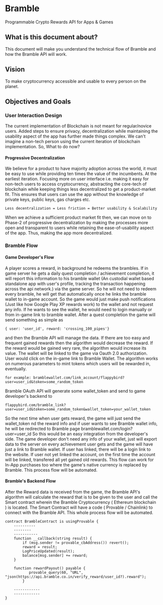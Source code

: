 # Bramble
Programmable Crypto Rewards API for Apps & Games

## What is this document about?

This document will make you understand the technical flow of Bramble and how the Bramble API will work.

## Vision

To make cryptocurrency accessible and usable to every person on the planet.

## Objectives and Goals

### User Interaction Design

The current implementation of Blockchain is not meant for regular/novice users. Added steps to ensure privacy, decentralization while maintaining the usability aspect of the app has further made things complex. We can't imagine a non-tech person using the current iteration of blockchain implementation. So, What to do now?

#### Progressive Decentralization

We believe for a product to have majority adoption across the world, it must be easy to use while providing ten times the value of the incumbents. At the earliest iteration. Focusing more on user interface i.e. making it easy for non-tech users to access cryptocurrency, abstracting the core-tech of blockchain while keeping things less decentralized to get a product-market fit. This ensures that users can use the app without the knowledge of private keys, public keys, gas charges etc.
````
Less decentralization = Less friction = Better usability & Scalability
````
When we achieve a sufficient product market fit then, we can move on to Phase-2 of progressive decentralization by making the processes more open and transparent to users while retaining the ease-of-usability aspect of the app. Thus, making the app more decentralized.

### Bramble Flow

#### Game Developer's Flow
A player scores a reward, in background he redeems the brambles. If in game server he gets a daily quest completion / achievement completion, it will report this information to his bramble wallet (An custodial wallet based standalone app with user's profile, tracking the transaction happening across the api network.) via the game server. So he will not need to redeem every bramble, he will get that automatically once he links the bramble wallet to in-game account. So the game would just make push notifications (Just like how Google Play XP rewards work) to the wallet and not request any info. If he wants to see the wallet, he would need to login manually or from in-game link to bramble wallet. After a quest completion the game will send something as simple as 
````
{ user: 'user_id', reward: 'crossing_100_pipes'} 
````
and then the Bramble API will manage the data. If there are too easy and frequent gained rewards then the algorithm would decrease the reward. If the reward would be gained very rare, the algorithm would increase its value. The wallet will be linked to the game via Oauth 2.0 authorization. User would click on the in-game link to Bramble Wallet. The algorithm works on numerous parameters to mint tokens which users will be rewarded in, eventually.

````
for example: bramblewallet.com/link_account/flappybird?user=user_id&token=some_random_token
````
Bramble OAuth API will generate some wallet_token and send to game developer's backend to
````
flappybird.com/bramble_link?user=user_id&token=some_random_token&wallet_token=your_wallet_token
````
So the next time when user gets reward, the game will just send the wallet_token nd the reward info and if user wants to see Bramble wallet info, he will be redirected to Bramble page bramblewallet.com/login?user=user_id
So this would be an easy integration from the developer's side. The game developer don't need any info of your wallet, just will export data to the server on every achievement user gets and the game will have just a link to Bramble wallet. If user has linked, there will be a login link to the website. If user not yet linked the account, on the first time the account will be linked, transfered all yet gained old rewards. This flow can work for In-App purchases too where the game's native currency is replaced by Bramble. This process flow will be automated.


#### Bramble's Backend Flow
After the Reward data is received from the game, the Bramble API's algorithm will calculate the reward that is to be given to the user and call the Smart contract wherein the Bramble Cryptocurrency ( Ethereum blockchain ) is located. The Smart Contract will have a code ( Provable / Chainlink) to connect with the Bramble API. This whole process flow will be automated.

```
contract BrambleContract is usingProvable {
	----------
	--------
	-----------
    function __callback(string result) {
        if (msg.sender != provable_cbAddress()) revert();
        reward = result;
        LogPriceUpdated(result);
        balance[msg.sender] += reward;
    }

    function rewardPayout() payable { 
           provable_query(60, "URL", "json(https://api.bramble.co.in/verify_reward/user_id?).reward");
        }
    
    ------------
    ------------
}
```
